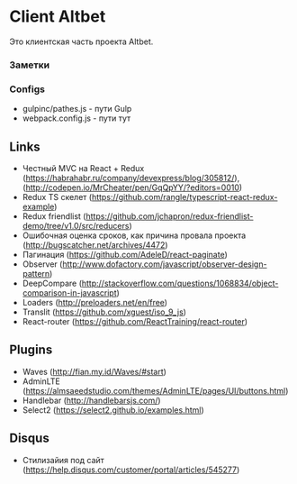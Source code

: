 # Client Altbet
Это клиентская часть проекта Altbet. 

### Заметки

### Configs
- gulpinc/pathes.js - пути Gulp
- webpack.config.js - пути тут


## Links
- Честный MVC на React + Redux (https://habrahabr.ru/company/devexpress/blog/305812/), (http://codepen.io/MrCheater/pen/GqQpYY/?editors=0010)
- Redux TS скелет (https://github.com/rangle/typescript-react-redux-example)
- Redux friendlist (https://github.com/jchapron/redux-friendlist-demo/tree/v1.0/src/reducers)
- Ошибочная оценка сроков, как причина провала проекта (http://bugscatcher.net/archives/4472)
- Пагинация (https://github.com/AdeleD/react-paginate)
- Observer (http://www.dofactory.com/javascript/observer-design-pattern)
- DeepCompare (http://stackoverflow.com/questions/1068834/object-comparison-in-javascript)
- Loaders (http://preloaders.net/en/free)
- Translit (https://github.com/xguest/iso_9_js)
- React-router (https://github.com/ReactTraining/react-router)


## Plugins
- Waves (http://fian.my.id/Waves/#start)
- AdminLTE (https://almsaeedstudio.com/themes/AdminLTE/pages/UI/buttons.html)
- Handlebar (http://handlebarsjs.com/)
- Select2 (https://select2.github.io/examples.html)


## Disqus
- Стилизайия под сайт (https://help.disqus.com/customer/portal/articles/545277)